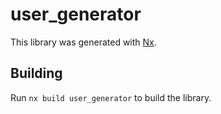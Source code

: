 # user_generator

This library was generated with [Nx](https://nx.dev).

## Building

Run `nx build user_generator` to build the library.
